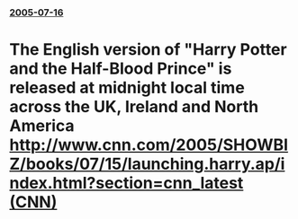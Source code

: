 ### [2005-07-16](/news/2005/07/16/index.md)

#  The English version of "Harry Potter and the Half-Blood Prince" is released at midnight local time across the UK, Ireland and North America [http://www.cnn.com/2005/SHOWBIZ/books/07/15/launching.harry.ap/index.html?section=cnn_latest (CNN)](Wikinews)



